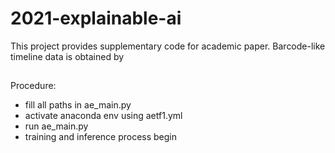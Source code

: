 # 2021-explainable-ai
This project provides supplementary code for academic paper.
Barcode-like timeline data is obtained by 
##
Procedure:
- fill all paths in ae_main.py    
- activate anaconda env using aetf1.yml  
- run ae_main.py    
- training and inference process begin
